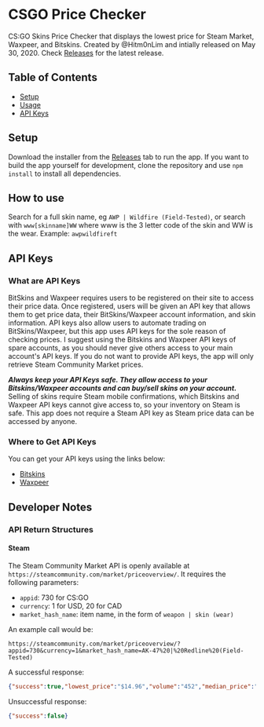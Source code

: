 # CSGO Price Checker

CS:GO Skins Price Checker that displays the lowest price for Steam Market, Waxpeer, and Bitskins. Created by @Hitm0nLim and intially released on May 30, 2020. Check [Releases](https://github.com/Hitm0nLim/csgo-price-checker/releases) for the latest release.

## Table of Contents

- [Setup](#setup)
- [Usage](#usage)
- [API Keys](#api-keys)

## Setup

Download the installer from the [Releases](https://github.com/Hitm0nLim/csgo-price-checker/releases) tab to run the app. If you want to build the app yourself for development, clone the repository and use `npm install` to install all dependencies.

## How to use

Search for a full skin name, eg `AWP | Wildfire (Field-Tested)`, or search with `www[skinname]WW` where www is the 3 letter code of the skin and WW is the wear. Example: `awpwildfireft`

## API Keys

### What are API Keys

BitSkins and Waxpeer requires users to be registered on their site to access their price data. Once registered, users will be given an API key that allows them to get price data, their BitSkins/Waxpeer account information, and skin information. API keys also allow users to automate trading on BitSkins/Waxpeer, but this app uses API keys for the sole reason of checking prices. I suggest using the Bitskins and Waxpeer API keys of spare accounts, as you should never give others access to your main account's API keys. If you do not want to provide API keys, the app will only retrieve Steam Community Market prices.

***Always keep your API Keys safe. They allow access to your Bitskins/Waxpeer accounts and can buy/sell skins on your account.*** Selling of skins require Steam mobile confirmations, which Bitskins and Waxpeer API keys cannot give access to, so your inventory on Steam is safe. This app does not require a Steam API key as Steam price data can be accessed by anyone.

### Where to Get API Keys

You can get your API keys using the links below:

- [Bitskins](https://bitskins.com/settings)
- [Waxpeer](https://waxpeer.com/user/profile)

## Developer Notes

### API Return Structures

#### Steam

The Steam Community Market API is openly available at `https://steamcommunity.com/market/priceoverview/`. It requires the following parameters:

- `appid`: 730 for CS:GO
- `currency`: 1 for USD, 20 for CAD
- `market_hash_name`: item name, in the form of `weapon | skin (wear)`

An example call would be:

```https://steamcommunity.com/market/priceoverview/?appid=730&currency=1&market_hash_name=AK-47%20|%20Redline%20(Field-Tested)```

A successful response:

```json
{"success":true,"lowest_price":"$14.96","volume":"452","median_price":"$14.97"}
```

Unsuccessful response:

```json
{"success":false}
```
